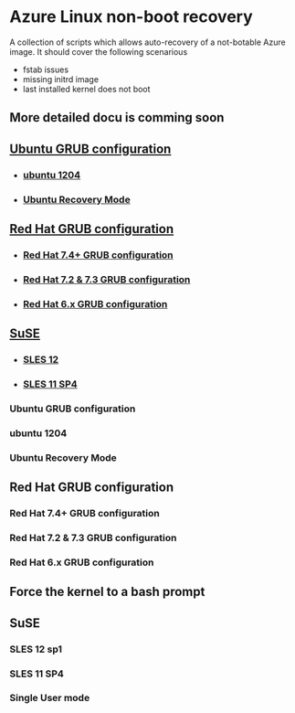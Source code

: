 # Azure Linux non-boot recovery

A collection of scripts which allows auto-recovery of a not-botable Azure image. It should cover the following scenarious
+ fstab issues
+ missing initrd image
+ last installed kernel does not boot

## More detailed docu is comming soon


## [Ubuntu GRUB configuration](#ubuntu-grub-configuration)
- ### [ubuntu 1204](#ubuntu-1204)
- ### [Ubuntu Recovery Mode](#ubuntu-recovery-mode)

## [Red Hat GRUB configuration](#red-hat-grub-configuration)
- ### [Red Hat 7.4+ GRUB configuration](#red-hat-7.4+-grub-configuration)
- ### [Red Hat 7.2 & 7.3 GRUB configuration](#red-hat-7.2-&7.3-grub-configuration)
- ### [Red Hat 6.x GRUB configuration](#red-hat-6.x-grub-configuration)

## [SuSE](#suse)
- ### [SLES 12](#sles-12)
- ### [SLES 11 SP4](#sles-11-sp4)


### Ubuntu GRUB configuration
### ubuntu 1204
### Ubuntu Recovery Mode

## Red Hat GRUB configuration

### Red Hat 7.4+ GRUB configuration
### Red Hat 7.2 & 7.3 GRUB configuration
### Red Hat 6.x GRUB configuration
## Force the kernel to a bash prompt
## SuSE

### SLES 12 sp1
### SLES 11 SP4
### Single User mode
